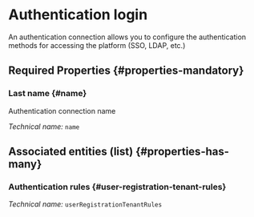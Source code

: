 # Authentication login
<!--- THIS FILE IS GENERATED PLEASE DO NOT EDIT IT DIRECTLY --->

An authentication connection allows you to configure the authentication methods for accessing the platform (SSO, LDAP, etc.)

<OH code="authentificationConnection"/>




## Required Properties {#properties-mandatory}
    
### Last name {#name}

Authentication connection name

*Technical name:* ```name```
<PH code="authentificationConnection:name"/>

    





## Associated entities (list) {#properties-has-many}

### Authentication rules {#user-registration-tenant-rules}



*Technical name:* ```userRegistrationTenantRules```
<PH code="authentificationConnection:userRegistrationTenantRules"/>




